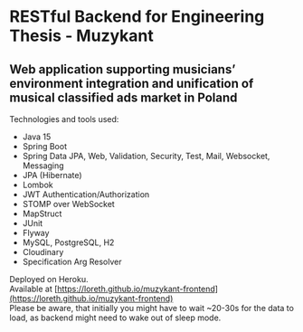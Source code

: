 # RESTful Backend for Engineering Thesis - Muzykant  
## Web application supporting musicians’ environment integration and unification of musical classified ads market in Poland
Technologies and tools used:
- Java 15
- Spring Boot
- Spring Data JPA, Web, Validation, Security, Test, Mail, Websocket, Messaging
- JPA (Hibernate)
- Lombok
- JWT Authentication/Authorization
- STOMP over WebSocket
- MapStruct
- JUnit
- Flyway
- MySQL, PostgreSQL, H2
- Cloudinary
- Specification Arg Resolver

 
Deployed on Heroku.  
Available at [https://loreth.github.io/muzykant-frontend](https://loreth.github.io/muzykant-frontend)  
Please be aware, that initially you might have to wait ~20-30s for the data to load, as backend might need to wake out of sleep mode.

